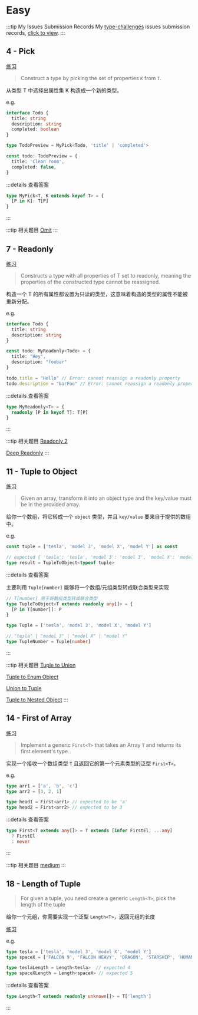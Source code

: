 # Easy

:::tip My Issues Submission Records
My [type-challenges](https://github.com/type-challenges/type-challenges) issues submission records, [click to view](https://github.com/type-challenges/type-challenges/issues?q=is%3Aissue+author%3APlasticine-Yang+is%3Aclosed).
:::

## 4 - Pick <Badge type="info" text="built-in" />

[练习](https://tsch.js.org/4/play)

> Construct a type by picking the set of properties `K` from `T`.

从类型 T 中选择出属性集 K 构造成一个新的类型。

e.g.

```TypeScript
interface Todo {
  title: string
  description: string
  completed: boolean
}

type TodoPreview = MyPick<Todo, 'title' | 'completed'>

const todo: TodoPreview = {
  title: 'Clean room',
  completed: false,
}
```

:::details 查看答案

```TypeScript
type MyPick<T, K extends keyof T> = {
  [P in K]: T[P]
}
```

:::

:::tip 相关题目
[Omit](/type-challenges/medium#_3-omit) <Badge type="warning" text="medium" />
:::

## 7 - Readonly <Badge type="info" text="built-in" />

[练习](https://tsch.js.org/7/play)

> Constructs a type with all properties of T set to readonly, meaning the properties of the constructed type cannot be reassigned.

构造一个 T 的所有属性都设置为只读的类型，这意味着构造的类型的属性不能被重新分配。

e.g.

```TypeScript
interface Todo {
  title: string
  description: string
}

const todo: MyReadonly<Todo> = {
  title: "Hey",
  description: "foobar"
}

todo.title = "Hello" // Error: cannot reassign a readonly property
todo.description = "barFoo" // Error: cannot reassign a readonly property
```

:::details 查看答案

```TypeScript
type MyReadonly<T> = {
  readonly [P in keyof T]: T[P]
}
```

:::

:::tip 相关题目
[Readonly 2](/type-challenges/medium#_8-readonly-2) <Badge type="warning" text="medium" />

[Deep Readonly](/type-challenges/medium#_9-deep-readonly) <Badge type="warning" text="medium" />
:::

## 11 - Tuple to Object

[练习](https://tsch.js.org/11/play)

> Given an array, transform it into an object type and the key/value must be in the provided array.

给你一个数组，将它转成一个 `object` 类型，并且 `key/value` 要来自于提供的数组中。

e.g.

```TypeScript
const tuple = ['tesla', 'model 3', 'model X', 'model Y'] as const

// expected { 'tesla': 'tesla', 'model 3': 'model 3', 'model X': 'model X', 'model Y': 'model Y'}
type result = TupleToObject<typeof tuple>
```

:::details 查看答案

主要利用 `Tuple[number]` 能够将一个数组/元组类型转成联合类型来实现

```TypeScript
// T[number] 用于将数组类型转成联合类型
type TupleToObject<T extends readonly any[]> = {
  [P in T[number]]: P
}

type Tuple = ['tesla', 'model 3', 'model X', 'model Y']

// "tesla" | "model 3" | "model X" | "model Y"
type TupleNumber = Tuple[number]
```

:::

:::tip 相关题目
[Tuple to Union](/type-challenges/medium#_10-tuple-to-union) <Badge type="warning" text="medium" />

[Tuple to Enum Object](/type-challenges/hard#_472-tuple-to-enum-object) <Badge type="danger" text="hard" />

[Union to Tuple](/type-challenges/hard#_730-union-to-tuple) <Badge type="danger" text="hard" />

[Tuple to Nested Object](/type-challenges/medium#_3188-tuple-to-nested-object) <Badge type="warning" text="medium" />
:::

## 14 - First of Array

[练习](https://tsch.js.org/14/play)

> Implement a generic `First<T>` that takes an Array `T` and returns its first element's type.

实现一个接收一个数组类型 `T` 且返回它的第一个元素类型的泛型 `First<T>`。

e.g.

```TypeScript
type arr1 = ['a', 'b', 'c']
type arr2 = [3, 2, 1]

type head1 = First<arr1> // expected to be 'a'
type head2 = First<arr2> // expected to be 3
```

:::details 查看答案

```TypeScript
type First<T extends any[]> = T extends [infer FirstEl, ...any]
  ? FirstEl
  : never
```

:::

:::tip 相关题目
[medium](/type-challenges/medium#_15-last-of-array) <Badge type="warning" text="medium" />
:::

## 18 - Length of Tuple

> For given a tuple, you need create a generic `Length<T>`, pick the length of the tuple

给你一个元组，你需要实现一个泛型 `Length<T>`，返回元组的长度

[练习](https://tsch.js.org/18/play)

e.g.

```TypeScript
type tesla = ['tesla', 'model 3', 'model X', 'model Y']
type spaceX = ['FALCON 9', 'FALCON HEAVY', 'DRAGON', 'STARSHIP', 'HUMAN SPACEFLIGHT']

type teslaLength = Length<tesla>  // expected 4
type spaceXLength = Length<spaceX> // expected 5
```

:::details 查看答案

```TypeScript
type Length<T extends readonly unknown[]> = T['length']
```

:::
